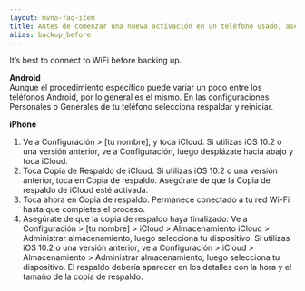 ```yaml
---
layout: mvno-faq-item
title: Antes de comenzar una nueva activación en un teléfono usado, asegúrate de realizar una copia de respaldo de los datos de tu teléfono.
alias: backup_before
---
```


It’s best to connect to WiFi before backing up.

**Android**  
Aunque el procedimiento específico puede variar un poco entre los teléfonos Android, por lo general es el mismo. En las configuraciones Personales o Generales de tu teléfono selecciona respaldar y reiniciar.

**iPhone**

1. Ve a Configuración > [tu nombre], y toca iCloud. Si utilizas iOS 10.2 o una versión anterior, ve a Configuración, luego desplázate hacia abajo y toca iCloud.
2. Toca Copia de Respaldo de iCloud. Si utilizas iOS 10.2 o una versión anterior, toca en Copia de respaldo. Asegúrate de que la Copia de respaldo de iCloud esté activada.
3. Toca ahora en Copia de respaldo. Permanece conectado a tu red Wi-Fi hasta que completes el proceso.
4. Asegúrate de que la copia de respaldo haya finalizado: Ve a Configuración > [tu nombre] > iCloud > Almacenamiento iCloud > Administrar almacenamiento, luego selecciona tu dispositivo. Si utilizas iOS 10.2 o una versión anterior, ve a Configuración > iCloud > Almacenamiento > Administrar almacenamiento, luego selecciona tu dispositivo. El respaldo debería aparecer en los detalles con la hora y el tamaño de la copia de respaldo.
